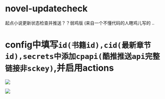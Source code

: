 # novel-updatecheck
起点小说更新状态检查并推送？？弱鸡版 (来自一个不懂代码的人瞎鸡儿写的 ..

# config中填写`id(书籍id),cid(最新章节id),secrets中添加cpapi(酷推推送api完整链接非sckey)`,并启用actions

![](https://cdn.jsdelivr.net/gh/Wenmoux/wenpic/other/IMG_20200913_212421.jpg)

![](https://cdn.jsdelivr.net/gh/Wenmoux/wenpic/other/IMG_20200913_211824.jpg)
